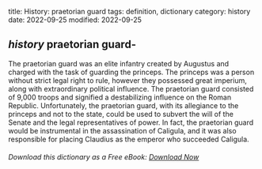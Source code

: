 title: History: praetorian guard
tags: definition, dictionary
category: history
date: 2022-09-25
modified: 2022-09-25

## _history_ praetorian guard-
The praetorian guard was an elite infantry
created by Augustus and charged with the task of guarding the
princeps. The princeps was a person without strict legal
right to rule, however they possessed great imperium, along with
extraordinary political influence. The praetorian guard consisted of 9,000
troops and signified a destabilizing influence on the Roman Republic.
Unfortunately, the praetorian guard, with its allegiance to the
princeps and not to the state, could be used to subvert the will
of the Senate and the legal representatives of power. In fact, the
praetorian guard would be instrumental in the assassination of
Caligula, and it was also responsible for placing Claudius as
the emperor who succeeded Caligula.


###### Download *this* dictionary as a Free eBook: [Download Now]({static}static/SerfHistoryDictionary.pdf)

